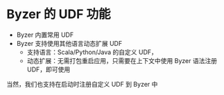 # Byzer 的 UDF 功能
- Byzer 内置常用 UDF
- Byzer 支持使用其他语言动态扩展 UDF
  - 支持语言：Scala/Python/Java 的自定义 UDF，
  - 动态扩展：无需打包重启应用，只需要在上下文中使用 Byzer 语法注册 UDF，即可使用

当然，我们也支持在启动时注册自定义 UDF 到 Byzer 中
